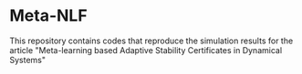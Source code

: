 # Meta-NLF
This repository contains codes that reproduce the simulation results for the article "Meta-learning based Adaptive Stability Certificates in Dynamical Systems"

